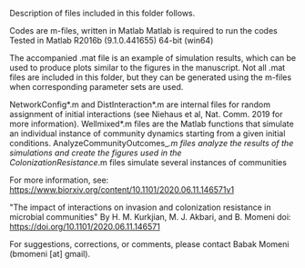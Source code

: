 Description of files included in this folder follows. 

Codes are m-files, written in Matlab
Matlab is required to run the codes
Tested in Matlab R2016b (9.1.0.441655) 64-bit (win64)

The accompanied .mat file is an example of simulation results, which can be used to produce plots similar to the figures in the manuscript. Not all .mat files are included in this folder, but they can be generated using the m-files when corresponding parameter sets are used.

NetworkConfig*.m and DistInteraction*.m are internal files for random assignment of initial interactions (see Niehaus et al, Nat. Comm. 2019 for more information).
Wellmixed*.m files are the Matlab functions that simulate an individual instance of community dynamics starting from a given initial conditions. 
AnalyzeCommunityOutcomes_*.m files analyze the results of the simulations and create the figures used in the  
ColonizationResistance*.m files simulate several instances of communities

For more information, see: https://www.biorxiv.org/content/10.1101/2020.06.11.146571v1

"The impact of interactions on invasion and colonization resistance in microbial communities" 
By H. M. Kurkjian,  M. J. Akbari,  and B. Momeni
doi: https://doi.org/10.1101/2020.06.11.146571

For suggestions, corrections, or comments, please contact Babak Momeni (bmomeni [at] gmail).

